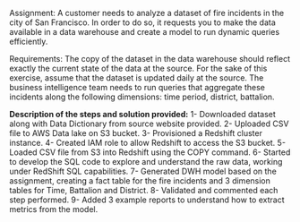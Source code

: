 Assignment:
A customer needs to analyze a dataset of fire incidents in the city of San Francisco. In
order to do so, it requests you to make the data available in a data warehouse and create
a model to run dynamic queries efficiently.

Requirements:
The copy of the dataset in the data warehouse should reflect exactly the current
state of the data at the source.
For the sake of this exercise, assume that the dataset is updated daily at the
source.
The business intelligence team needs to run queries that aggregate these
incidents along the following dimensions: time period, district, battalion.

**Description of the steps and solution provided:**
1- Downloaded dataset along with Data Dictionary from source website provided.
2- Uploaded CSV file to AWS Data lake on S3 bucket.
3- Provisioned a Redshift cluster instance.
4- Created IAM role to allow Redshift to access the S3 bucket.
5- Loaded CSV file from S3 into Redshift using the COPY command.
6- Started to develop the SQL code to explore and understand the raw data, working under RedShift SQL capabilities.
7- Generated DWH model based on the assignment, creating a fact table for the fire incidents and 3 dimension tables for Time, Battalion and District.
8- Validated and commented each step performed.
9- Added 3 example reports to understand how to extract metrics from the model.
